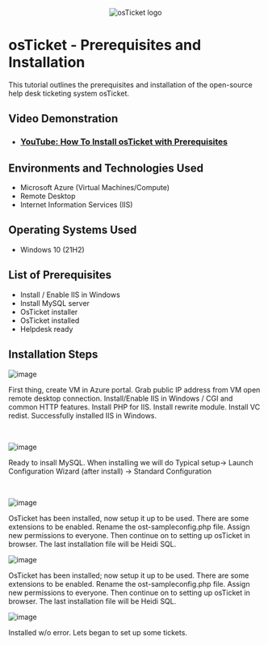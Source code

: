 <p align="center">
<img src="https://i.imgur.com/Clzj7Xs.png" alt="osTicket logo"/>
</p>

<h1>osTicket - Prerequisites and Installation</h1>
This tutorial outlines the prerequisites and installation of the open-source help desk ticketing system osTicket.<br />


<h2>Video Demonstration</h2>

- ### [YouTube: How To Install osTicket with Prerequisites](https://youtu.be/dEvGaxOgqf0?si=LA1ol004g0BYSvwq)

<h2>Environments and Technologies Used</h2>

- Microsoft Azure (Virtual Machines/Compute)
- Remote Desktop
- Internet Information Services (IIS)

<h2>Operating Systems Used </h2>

- Windows 10</b> (21H2)

<h2>List of Prerequisites</h2>

- Install / Enable IIS in Windows
- Install MySQL server
- OsTicket installer
- OsTicket installed
- Helpdesk ready

<h2>Installation Steps</h2>

![image](https://github.com/kayetech84/osticket-prereqs/assets/153541024/2659b6e4-0807-416b-addb-f2ebe17ef33d)



</p>
<p>
First thing, create VM in Azure portal. Grab public IP address from VM open remote desktop connection.  Install/Enable IIS in Windows / CGI and common HTTP features. Install PHP for IIS. Install rewrite module. Install VC redist. Successfully installed IIS in Windows.
</p>
<br />

![image](https://github.com/kayetech84/osticket-prereqs/assets/153541024/fdbd6a19-bce9-4113-9ca5-f5577eb902d5)

</p>
<p>
Ready to insall MySQL. When installing we will do Typical setup-> Launch Configuration Wizard (after install) -> Standard Configuration
</p>
<br />

![image](https://github.com/kayetech84/osticket-prereqs/assets/153541024/ec297d2d-3173-468f-babb-21e6a218932e)


</p>
<p>
OsTicket has been installed, now setup it up to be used. There are some extensions to be enabled. Rename the ost-sampleconfig.php file. Assign new permissions to everyone. Then continue on to setting up osTicket in browser. The last installation file will be Heidi SQL. 
</p>


![image](https://github.com/kayetech84/osticket-prereqs/assets/153541024/9c2b4500-0c23-402d-ac83-1511c0ab5bec)

<p>
OsTicket has been installed; now setup it up to be used. There are some extensions to be enabled. Rename the ost-sampleconfig.php file. Assign new permissions to everyone. Then continue on to setting up osTicket in browser. The last installation file will be Heidi SQL. 


![image](https://github.com/kayetech84/osticket-prereqs/assets/153541024/f14d6609-3101-452a-b922-5f55749d8b21)

</p>
<p>
Installed w/o error. Lets began to set up some tickets. 
</p>
<br />





